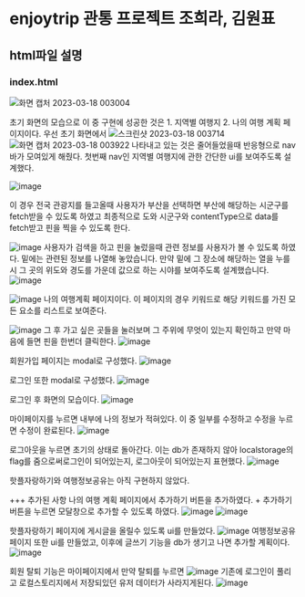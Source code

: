 # enjoytrip 관통 프로젝트 조희라, 김원표

## html파일 설명

### index.html

![화면 캡처 2023-03-18 003004](https://user-images.githubusercontent.com/69501435/225950747-da85d415-7940-4f44-88eb-1db442d2b8f1.png)

초기 화면의 모습으로 이 중 구현에 성공한 것은 1. 지역별 여행지 2. 나의 여행 계획 페이지이다.
우선 초기 화면에서 ![스크린샷 2023-03-18 003714](https://user-images.githubusercontent.com/69501435/225951290-344ae42f-263f-4d8f-9a52-d505b5d52b49.png)
![화면 캡처 2023-03-18 003922](https://user-images.githubusercontent.com/69501435/225951749-75d52531-ebca-4370-9735-239396a26ba5.png)
나타내고 있는 것은 줄어들었을때 반응형으로 nav바가 모여있게 해줬다. 첫번째 nav인 지역별 여행지에 관한 간단한 ui를 보여주도록 설계했다.

![image](https://user-images.githubusercontent.com/69501435/225952374-7e4a0090-9ca7-4e1c-a183-b09c3cb8bc1e.png)

이 경우 전국 관광지를 들고올때 사용자가 부산을 선택하면 부산에 해당하는 시군구를 fetch받을 수 있도록 하였고 최종적으로 도와 시군구와 contentType으로 data를 fetch받고 핀을 찍을 수 있도록 한다.

![image](https://user-images.githubusercontent.com/69501435/225953367-27af93b4-edf1-4570-8169-7fe1fdee40be.png)
사용자가 검색을 하고 핀을 눌렀을때 관련 정보를 사용자가 볼 수 있도록 하였다. 밑에는 관련된 정보를 나열해 놓았습니다. 만약 밑에 그 장소에 해당하는 열을 누를 시 그 곳의 위도와 경도를 가운데 값으로 하는 시야를 보여주도록 설계했습니다.
![image](https://user-images.githubusercontent.com/69501435/225954001-e559b8a8-1bdd-46f5-a683-84921707328f.png)

![image](https://user-images.githubusercontent.com/69501435/225954193-d0f73505-e176-4e8d-a7e0-924e2caf3bd6.png)
나의 여행계획 페이지이다. 이 페이지의 경우 키워드로 해당 키워드를 가진 모든 요소를 리스트로 보여준다.

![image](https://user-images.githubusercontent.com/69501435/225954373-c51c15cc-7237-46e8-872e-44360d0c591e.png)
그 후 가고 싶은 곳들을 눌러보며 그 주위에 무엇이 있는지 확인하고 만약 마음에 들면 핀을 한번더 클릭한다.
![image](https://user-images.githubusercontent.com/69501435/225955241-2ab37a43-939b-4a2b-8d54-9c94e33b9e83.png)

회원가입 페이지는 modal로 구성했다.
![image](https://user-images.githubusercontent.com/69501435/225955505-b62b1c5c-928b-499c-9495-eeee4921b6dd.png)

로그인 또한 modal로 구성했다.
![image](https://user-images.githubusercontent.com/69501435/225956245-b1778e8d-5edf-4c82-8031-1ec749ec53d9.png)

로그인 후 화면의 모습이다.
![image](https://user-images.githubusercontent.com/69501435/225956470-9b624532-440d-4feb-8d0f-5106dcc6ee15.png)

마이페이지를 누르면 내부에 나의 정보가 적혀있다. 이 중 일부를 수정하고 수정을 누르면 수정이 완료된다.
![image](https://user-images.githubusercontent.com/69501435/225956627-d905b6b6-0691-4de3-980e-51d4edac581a.png)

로그아웃을 누르면 초기의 상태로 돌아간다. 이는 db가 존재하지 않아 localstorage의 flag를 줌으로써로그인이 되어있는지, 로그아웃이 되어있는지 표현했다.
![image](https://user-images.githubusercontent.com/69501435/225956717-0a355f20-bb39-42e2-83d5-32aed1745a6b.png)

핫플자랑하기와 여행정보공유는 아직 구현하지 않았다.

+++ 추가된 사항
나의 여행 계획 페이지에서 추가하기 버튼을 추가하였다. + 추가하기 버튼을 누르면 모달창으로 추가할 수 있도록 하였다.
![image](https://user-images.githubusercontent.com/69501435/226165969-febea032-1f49-43af-991f-bf60b0f93389.png)
![image](https://user-images.githubusercontent.com/69501435/226165981-5b8f388c-82ba-41e9-ab9f-232bb69841d6.png)

핫플자랑하기 페이지에 게시글을 올릴수 있도록 ui를 만들었다.
![image](https://user-images.githubusercontent.com/69501435/226166049-7b15198f-5d55-40b8-9b1b-917ef95662d0.png)
여행정보공유페이지 또한 ui를 만들었고, 이후에 글쓰기 기능을 db가 생기고 나면 추가할 계획이다.
![image](https://user-images.githubusercontent.com/69501435/226166056-cde9c899-0d0e-42e5-a817-9fc716955d89.png)


회원 탈퇴 기능은 마이페이지에서 만약 탈퇴를 누르면
![image](https://user-images.githubusercontent.com/69501435/226172843-f524b4d8-e99a-4d96-8f68-b0bdd5180b16.png)
기존에 로그인이 풀리고 로컬스토리지에서 저장되있던 유저 데이터가 사라지게된다.
![image](https://user-images.githubusercontent.com/69501435/226172862-2532e6c0-c4a4-4629-b101-52ecd2b29987.png)



